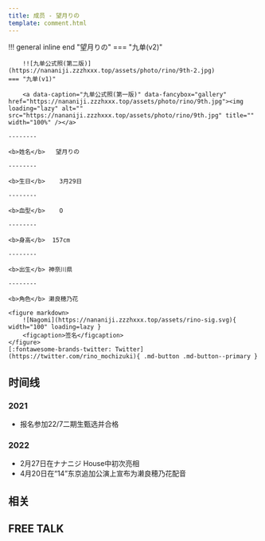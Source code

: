 ```yaml
---
title: 成员 - 望月りの
template: comment.html
---
```


!!! general inline end "望月りの"
    === "九单(v2)"

        !![九单公式照(第二版)](https://nananiji.zzzhxxx.top/assets/photo/rino/9th-2.jpg)
    === "九单(v1)"

        <a data-caption="九单公式照(第一版)" data-fancybox="gallery" href="https://nananiji.zzzhxxx.top/assets/photo/rino/9th.jpg"><img loading="lazy" alt="" src="https://nananiji.zzzhxxx.top/assets/photo/rino/9th.jpg" title="" width="100%" /></a>

    --------

    <b>姓名</b>   望月りの

    --------

    <b>生日</b>    3月29日

    --------

    <b>血型</b>    O

    --------

    <b>身高</b>  157cm

    --------

    <b>出生</b> 神奈川県

    --------

    <b>角色</b> 濑良穂乃花
  
    <figure markdown>
        ![Nagomi](https://nananiji.zzzhxxx.top/assets/rino-sig.svg){ width="100" loading=lazy }
        <figcaption>签名</figcaption>
    </figure>
    [:fontawesome-brands-twitter: Twitter](https://twitter.com/rino_mochizuki){ .md-button .md-button--primary }

## 时间线
### 2021 

- 报名参加22/7二期生甄选并合格

### 2022

- 2月27日在ナナニジ House中初次亮相
- 4月20日在“14”东京追加公演上宣布为濑良穂乃花配音
## 相关

## FREE TALK

<div id="dplayer"></div>

<html>
<head>
    <meta name="referrer" content="never">
</head>

<body>
    <script src="https://nananiji.zzzhxxx.top/js/md5.js"></script>
    <script src="https://nananiji.zzzhxxx.top/js/hls.min.js"></script>
    <script src="https://nananiji.zzzhxxx.top/js/DPlayer.min.js"></script>
    <script>
        const dp = new DPlayer({
        container: document.getElementById('dplayer'),
        video: {
            url: 'https://manifest.prod.boltdns.net/manifest/v1/hls/v4/clear/4504957038001/3c6bbf28-1eed-4ef9-bb8d-ab4cf43904d8/10s/master.m3u8?fastly_token=NjJkYTUwYWRfNTcwYmYwNmQ3NmUxZTk3ODU1ODZmN2I4MjlkNWY4OGYwNWQ4NDQ5OGYzZDBlMDI4MTFmOTFhMjI1ZWRhMjY1Yw%3D%3D',
            type: 'hls',
        },
        danmaku: {
            id: md5('rino-intro'),
            api: "https://danmu.zzzhxxx.top/"
        },
        contextmenu: [
        {
            text: '227WiKi',
            link: 'https://github.com/zzzhxxx/227WiKi',
        },
        ]
    });
    console.log(dp.plugins.hls);
    </script>
    
</body>
</html>